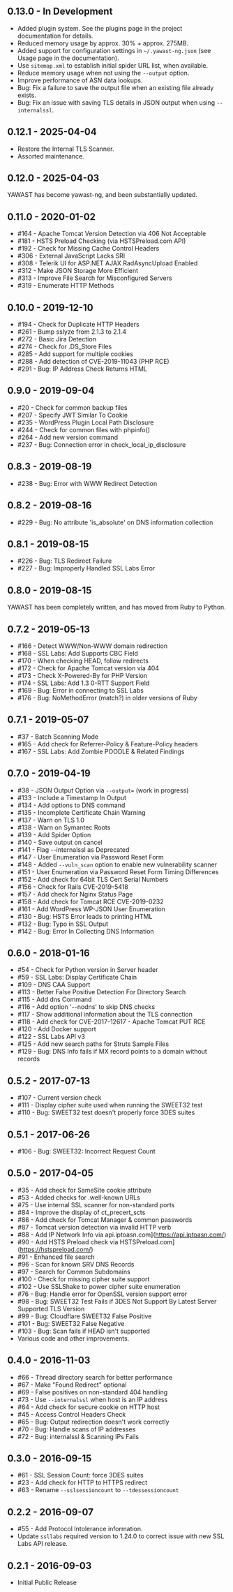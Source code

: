 ## 0.13.0 - In Development

* Added plugin system. See the plugins page in the project documentation for details.
* Reduced memory usage by approx. 30% + approx. 275MB.
* Added support for configuration settings in `~/.yawast-ng.json` (see Usage page in the documentation).
* Use `sitemap.xml` to establish initial spider URL list, when available.
* Reduce memory usage when not using the `--output` option.
* Improve performance of ASN data lookups.
* Bug: Fix a failure to save the output file when an existing file already exists.
* Bug: Fix an issue with saving TLS details in JSON output when using `--internalssl`.

## 0.12.1 - 2025-04-04

* Restore the Internal TLS Scanner.
* Assorted maintenance.

## 0.12.0 - 2025-04-03

YAWAST has become yawast-ng, and been substantially updated.

## 0.11.0 - 2020-01-02

* #164 - Apache Tomcat Version Detection via 406 Not Acceptable
* #181 - HSTS Preload Checking (via HSTSPreload.com API) 
* #192 - Check for Missing Cache Control Headers 
* #306 - External JavaScript Lacks SRI
* #308 - Telerik UI for ASP.NET AJAX RadAsyncUpload Enabled
* #312 - Make JSON Storage More Efficient
* #313 - Improve File Search for Misconfigured Servers
* #319 - Enumerate HTTP Methods

## 0.10.0 - 2019-12-10

* #194 - Check for Duplicate HTTP Headers
* #261 - Bump sslyze from 2.1.3 to 2.1.4
* #272 - Basic Jira Detection
* #274 - Check for .DS_Store Files
* #285 - Add support for multiple cookies
* #288 - Add detection of CVE-2019-11043 (PHP RCE)
* #291 - Bug: IP Address Check Returns HTML

## 0.9.0 - 2019-09-04

* #20 - Check for common backup files
* #207 - Specify JWT Similar To Cookie
* #235 - WordPress Plugin Local Path Disclosure
* #244 - Check for common files with phpinfo()
* #264 - Add new version command
* #237 - Bug: Connection error in check_local_ip_disclosure

## 0.8.3 - 2019-08-19

* #238 - Bug: Error with WWW Redirect Detection

## 0.8.2 - 2019-08-16

* #229 - Bug: No attribute 'is_absolute' on DNS information collection

## 0.8.1 - 2019-08-15

* #226 - Bug: TLS Redirect Failure
* #227 - Bug: Improperly Handled SSL Labs Error

## 0.8.0 - 2019-08-15

YAWAST has been completely written, and has moved from Ruby to Python.

## 0.7.2 - 2019-05-13

* #166 - Detect WWW/Non-WWW domain redirection
* #168 - SSL Labs: Add Supports CBC Field
* #170 - When checking HEAD, follow redirects
* #172 - Check for Apache Tomcat version via 404
* #173 - Check X-Powered-By for PHP Version
* #174 - SSL Labs: Add 1.3 0-RTT Support Field
* #169 - Bug: Error in connecting to SSL Labs
* #176 - Bug: NoMethodError (match?) in older versions of Ruby

## 0.7.1 - 2019-05-07

* #37 - Batch Scanning Mode
* #165 - Add check for Referrer-Policy & Feature-Policy headers
* #167 - SSL Labs: Add Zombie POODLE & Related Findings

## 0.7.0 - 2019-04-19

* #38 - JSON Output Option via `--output=` (work in progress)
* #133 - Include a Timestamp In Output
* #134 - Add options to DNS command
* #135 - Incomplete Certificate Chain Warning
* #137 - Warn on TLS 1.0
* #138 - Warn on Symantec Roots
* #139 - Add Spider Option
* #140 - Save output on cancel
* #141 - Flag --internalssl as Deprecated
* #147 - User Enumeration via Password Reset Form
* #148 - Added `--vuln_scan` option to enable new vulnerability scanner
* #151 - User Enumeration via Password Reset Form Timing Differences
* #152 - Add check for 64bit TLS Cert Serial Numbers
* #156 - Check for Rails CVE-2019-5418
* #157 - Add check for Nginx Status Page
* #158 - Add check for Tomcat RCE CVE-2019-0232
* #161 - Add WordPress WP-JSON User Enumeration
* #130 - Bug: HSTS Error leads to printing HTML
* #132 - Bug: Typo in SSL Output
* #142 - Bug: Error In Collecting DNS Information

## 0.6.0 - 2018-01-16

* #54 - Check for Python version in Server header
* #59 - SSL Labs: Display Certificate Chain
* #109 - DNS CAA Support
* #113 - Better False Positive Detection For Directory Search
* #115 - Add dns Command
* #116 - Add option '--nodns' to skip DNS checks
* #117 - Show additional information about the TLS connection
* #118 - Add check for CVE-2017-12617 - Apache Tomcat PUT RCE
* #120 - Add Docker support
* #122 - SSL Labs API v3
* #125 - Add new search paths for Struts Sample Files
* #129 - Bug: DNS Info fails if MX record points to a domain without records

## 0.5.2 - 2017-07-13

* #107 - Current version check
* #111 - Display cipher suite used when running the SWEET32 test
* #110 - Bug: SWEET32 test doesn't properly force 3DES suites

## 0.5.1 - 2017-06-26

* #106 - Bug: SWEET32: Incorrect Request Count

## 0.5.0 - 2017-04-05

* #35 - Add check for SameSite cookie attribute
* #53 - Added checks for .well-known URLs
* #75 - Use internal SSL scanner for non-standard ports
* #84 - Improve the display of ct_precert_scts
* #86 - Add check for Tomcat Manager & common passwords
* #87 - Tomcat version detection via invalid HTTP verb
* #88 - Add IP Network Info via api.iptoasn.com](https://api.iptoasn.com/)
* #90 - Add HSTS Preload check via HSTSPreload.com](https://hstspreload.com/)
* #91 - Enhanced file search
* #96 - Scan for known SRV DNS Records
* #97 - Search for Common Subdomains
* #100 - Check for missing cipher suite support
* #102 - Use SSLShake to power cipher suite enumeration
* #76 - Bug: Handle error for OpenSSL version support error
* #98 - Bug: SWEET32 Test Fails if 3DES Not Support By Latest Server Supported TLS Version
* #99 - Bug: Cloudflare SWEET32 False Positive
* #101 - Bug: SWEET32 False Negative
* #103 - Bug: Scan fails if HEAD isn't supported
* Various code and other improvements.

## 0.4.0 - 2016-11-03

* #66 - Thread directory search for better performance
* #67 - Make "Found Redirect" optional
* #69 - False positives on non-standard 404 handling
* #73 - Use `--internalssl` when host is an IP address
* #64 - Add check for secure cookie on HTTP host
* #45 - Access Control Headers Check
* #65 - Bug: Output redirection doesn't work correctly
* #70 - Bug: Handle scans of IP addresses
* #72 - Bug: internalssl & Scanning IPs Fails

## 0.3.0 - 2016-09-15

* #61 - SSL Session Count: force 3DES suites
* #23 - Add check for HTTP to HTTPS redirect
* #63 - Rename `--sslsessioncount` to `--tdessessioncount`

## 0.2.2 - 2016-09-07

* #55 - Add Protocol Intolerance information. 
* Update `ssllabs` required version to 1.24.0 to correct issue with new SSL Labs API release.

## 0.2.1 - 2016-09-03

* Initial Public Release
